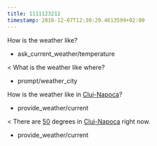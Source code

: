 ```yaml
---
title: 1111123212
timestamp: 2016-12-07T12:30:29.4613599+02:00
---
```


How is the weather like?
* ask_current_weather/temperature

< What is the weather like where?
* prompt/weather_city

How is the weather like in [Cluj-Napoca](city)?
* provide_weather/current

< There are [50](temperature) degrees in [Cluj-Napoca](city) right now.
* provide_weather/current

